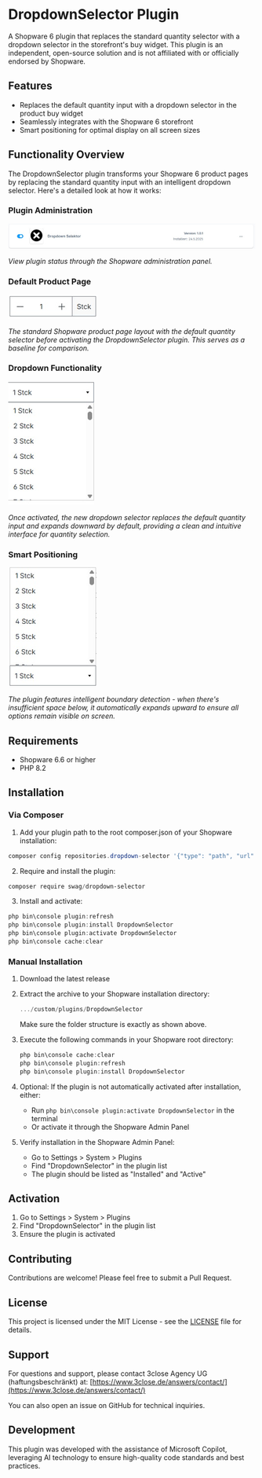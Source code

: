# DropdownSelector Plugin

A Shopware 6 plugin that replaces the standard quantity selector with a dropdown selector in the storefront's buy widget.
This plugin is an independent, open-source solution and is not affiliated with or officially endorsed by Shopware.

## Features

- Replaces the default quantity input with a dropdown selector in the product buy widget
- Seamlessly integrates with the Shopware 6 storefront
- Smart positioning for optimal display on all screen sizes

## Functionality Overview

The DropdownSelector plugin transforms your Shopware 6 product pages by replacing the standard quantity input with an intelligent dropdown selector. Here's a detailed look at how it works:

### Plugin Administration
![Plugin Configuration](images/picplugin.png)

*View plugin status through the Shopware administration panel.*

### Default Product Page
![Default Product View](images/picdefault.png)

*The standard Shopware product page layout with the default quantity selector before activating the DropdownSelector plugin. This serves as a baseline for comparison.*

### Dropdown Functionality
![Dropdown Expanded Down](images/picdown.png)

*Once activated, the new dropdown selector replaces the default quantity input and expands downward by default, providing a clean and intuitive interface for quantity selection.*

### Smart Positioning
![Dropdown Expanded Up](images/picup.png)

*The plugin features intelligent boundary detection - when there's insufficient space below, it automatically expands upward to ensure all options remain visible on screen.*

## Requirements

- Shopware 6.6 or higher
- PHP 8.2

## Installation

### Via Composer 

1. Add your plugin path to the root composer.json of your Shopware installation:
```powershell
composer config repositories.dropdown-selector '{"type": "path", "url": "custom/plugins/DropdownSelector"}'
```

2. Require and install the plugin:
```powershell
composer require swag/dropdown-selector
```

3. Install and activate:
```powershell
php bin\console plugin:refresh
php bin\console plugin:install DropdownSelector
php bin\console plugin:activate DropdownSelector
php bin\console cache:clear
```

### Manual Installation

1. Download the latest release
2. Extract the archive to your Shopware installation directory:
   ```powershell
   .../custom/plugins/DropdownSelector
   ```
   Make sure the folder structure is exactly as shown above.

3. Execute the following commands in your Shopware root directory:   
   ```powershell
   php bin\console cache:clear
   php bin\console plugin:refresh
   php bin\console plugin:install DropdownSelector
   ```

4. Optional: If the plugin is not automatically activated after installation, either:
   - Run `php bin\console plugin:activate DropdownSelector` in the terminal
   - Or activate it through the Shopware Admin Panel

5. Verify installation in the Shopware Admin Panel:
   - Go to Settings > System > Plugins
   - Find "DropdownSelector" in the plugin list
   - The plugin should be listed as "Installed" and "Active"

## Activation

1. Go to Settings > System > Plugins
2. Find "DropdownSelector" in the plugin list
3. Ensure the plugin is activated

## Contributing

Contributions are welcome! Please feel free to submit a Pull Request.

## License

This project is licensed under the MIT License - see the [LICENSE](LICENSE) file for details.

## Support

For questions and support, please contact 3close Agency UG (haftungsbeschränkt) at:
[https://www.3close.de/answers/contact/](https://www.3close.de/answers/contact/)

You can also open an issue on GitHub for technical inquiries.

## Development

This plugin was developed with the assistance of Microsoft Copilot, leveraging AI technology to ensure high-quality code standards and best practices.
